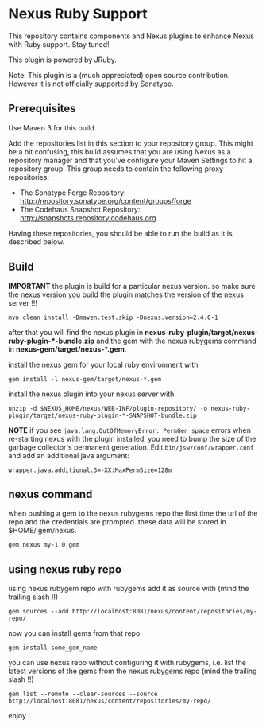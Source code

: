 Nexus Ruby Support
==================

This repository contains components and Nexus plugins to enhance Nexus with Ruby support. Stay tuned!

This plugin is powered by JRuby.

Note: This plugin is a (much appreciated) open source contribution.  However it is not officially supported by Sonatype.

Prerequisites
-----

Use Maven 3 for this build.

Add the repositories list in this section to your repository group. This might be a bit confusing, this build assumes that you are using Nexus as a repository manager and that you've configure your Maven Settings to hit a repository group.  This group needs to contain the following proxy repositories: 

  * The Sonatype Forge Repository: http://repository.sonatype.org/content/groups/forge
  * The Codehaus Snapshot Repository: http://snapshots.repository.codehaus.org

Having these repositories, you should be able to run the build as it is described below.

Build
-----

**IMPORTANT** the plugin is build for a particular nexus version. so make sure the nexus version you build the plugin matches the version of the nexus server !!!

    mvn clean install -Dmaven.test.skip -Dnexus.version=2.4.0-1

after that you will find the nexus plugin in **nexus-ruby-plugin/target/nexus-ruby-plugin-*-bundle.zip** and the gem with the nexus rubygems command in **nexus-gem/target/nexus-*.gem**.

install the nexus gem for your local ruby environment with

    gem install -l nexus-gem/target/nexus-*.gem

install the nexus plugin into your nexus server with

    unzip -d $NEXUS_HOME/nexus/WEB-INF/plugin-repository/ -o nexus-ruby-plugin/target/nexus-ruby-plugin-*-SNAPSHOT-bundle.zip

**NOTE** if you see `java.lang.OutOfMemoryError: PermGen space` errors when re-starting nexus with the plugin installed, you need to bump the size of the garbage collector's permanent generation. Edit `bin/jsw/conf/wrapper.conf` and add an additional java argument:

```
wrapper.java.additional.3=-XX:MaxPermSize=128m
```

nexus command
-------------

when pushing a gem to the nexus rubygems repo the first time the url of the repo and the credentials are prompted. these data will be stored in $HOME/.gem/nexus.

    gem nexus my-1.0.gem

using nexus ruby repo
---------------------

using nexus rubygem repo with rubygems add it as source with (mind the trailing slash !!)

    gem sources --add http://localhost:8081/nexus/content/repositories/my-repo/

now you can install gems from that repo

    gem install some_gem_name

you can use nexus repo without configuring it with rubygems, i.e. list the latest versions of the gems from the nexus rubygems repo (mind the trailing slash !!)

    gem list --remote --clear-sources --source http://localhost:8081/nexus/content/repositories/my-repo/


enjoy !
